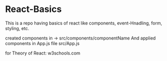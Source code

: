 # React-Basics
This is a repo having basics of react like components, event-Hnadling, form, styling, etc. 

created components in ->      src/components/componentName
And applied components in App.js file     src/App.js

for Theory of React:  w3schools.com
